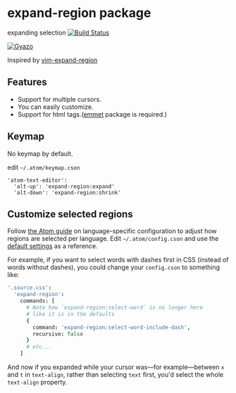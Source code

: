 # expand-region package

expanding selection
[![Build Status](https://travis-ci.org/aki77/atom-expand-region.svg)](https://travis-ci.org/aki77/atom-expand-region)

[![Gyazo](http://i.gyazo.com/345e05e29cc1e6e1d103f49d50c52b01.gif)](http://gyazo.com/345e05e29cc1e6e1d103f49d50c52b01)

Inspired by [vim-expand-region](https://github.com/terryma/vim-expand-region)

## Features

* Support for multiple cursors.
* You can easily customize.
* Support for html tags.([emmet](https://atom.io/packages/emmet) package is required.)

## Keymap

No keymap by default.

edit `~/.atom/keymap.cson`

```
'atom-text-editor':
  'alt-up': 'expand-region:expand'
  'alt-down': 'expand-region:shrink'
```

## Customize selected regions

Follow [the Atom guide](http://flight-manual.atom.io/behind-atom/sections/scoped-settings-scopes-and-scope-descriptors) on language-specific configuration to adjust how regions are selected per language. Edit `~/.atom/config.cson` and use the [default settings](https://github.com/aki77/atom-expand-region/blob/master/settings/expand-region.cson) as a reference.

For example, if you want to select words with dashes first in CSS (instead of words without dashes), you could change your `config.cson` to something like:

```cson
'.source.css':
  'expand-region':
    commands: [
      # Note how `expand-region:select-word` is no longer here
      # like it is in the defaults
      {
        command: 'expand-region:select-word-include-dash',
        recursive: false
      }
      # etc...
    ]
```

And now if you expanded while your cursor was—for example—between `x` and `t` in `text-align`, rather than selecting `text` first, you'd select the whole `text-align` property.
